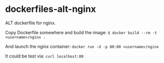 dockerfiles-alt-nginx
======================

ALT dockerfile for nginx.

Copy Dockerfile somewhere and build the image:
`$ docker build --rm -t <username>/nginx .`

And launch the nginx container:
`docker run -d -p 80:80 <username>/nginx`

It could be test via:
`curl localhost:80`

